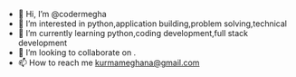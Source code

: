 - 👋 Hi, I’m @codermegha
- 👀 I’m interested in python,application building,problem solving,technical
- 🌱 I’m currently learning python,coding development,full stack development
- 💞️ I’m looking to collaborate on .
- 📫 How to reach me kurmameghana@gmail.com

<!---
codermegha/codermegha is a ✨ special ✨ repository because its `README.md` (this file) appears on your GitHub profile.
You can click the Preview link to take a look at your changes.
--->
